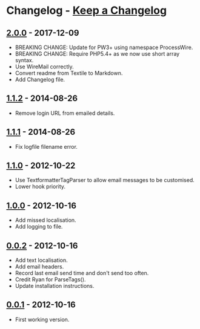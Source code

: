 # **Changelog** - [Keep a Changelog]

## [2.0.0] - 2017-12-09
- BREAKING CHANGE: Update for PW3+ using namespace ProcessWire.
- BREAKING CHANGE: Require PHP5.4+ as we now use short array syntax.
- Use WireMail correctly.
- Convert readme from Textile to Markdown.
- Add Changelog file.


## [1.1.2] - 2014-08-26
- Remove login URL from emailed details.


## [1.1.1] - 2014-08-26
- Fix logfile filename error.


## [1.1.0] - 2012-10-22
- Use TextformatterTagParser to allow email messages to be customised.
- Lower hook priority.


## [1.0.0] - 2012-10-16
- Add missed localisation.
- Add logging to file.


## [0.0.2] - 2012-10-16
- Add text localisation.
- Add email headers.
- Record last email send time and don't send too often.
- Credit Ryan for ParseTags().
- Update installation instructions.


## [0.0.1] - 2012-10-16
- First working version.


[Semantic Versioning]: https://semver.org/spec/v2.0.0.html
[Keep a Changelog]:    http://keepachangelog.com/en/1.0.0/
[Upcoming]: https://github.com/netcarver/PW-SessionLoginAlarm/compare/2.0.0...HEAD
[2.0.0]: https://github.com/netcarver/PW-SessionLoginAlarm/compare/1.1.2...2.0.0
[1.1.2]: https://github.com/netcarver/PW-SessionLoginAlarm/compare/1.1.1...1.1.2
[1.1.1]: https://github.com/netcarver/PW-SessionLoginAlarm/compare/1.1.0...1.1.1
[1.1.0]: https://github.com/netcarver/PW-SessionLoginAlarm/compare/1.0.0...1.1.0
[1.0.0]: https://github.com/netcarver/PW-SessionLoginAlarm/compare/0.0.2...1.0.0
[0.0.2]: https://github.com/netcarver/PW-SessionLoginAlarm/compare/0.0.1...0.0.2
[0.0.1]: https://github.com/netcarver/PW-SessionLoginAlarm/compare/754963d7344494a70aa920a52a9bcd42d4a8ebd3...0.0.1
